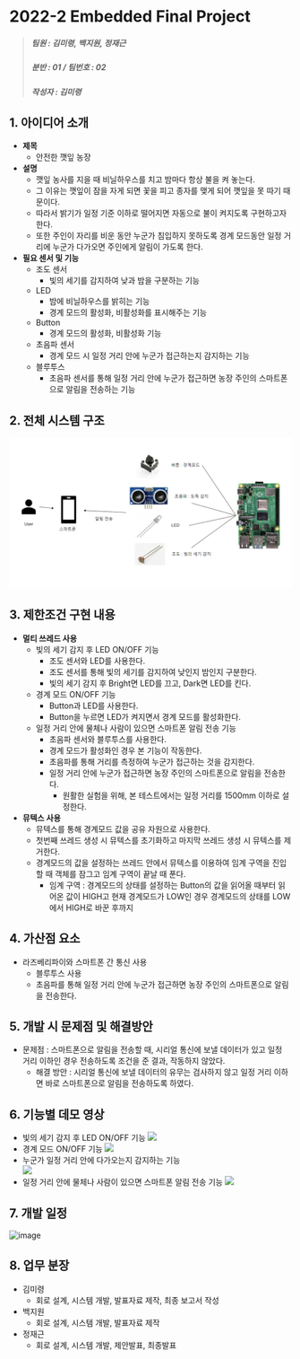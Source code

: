 # 2022-2 Embedded Final Project
> ##### 팀원 : 김미령, 백지원, 정재근
> ##### 분반 : 01 / 팀번호 : 02
> ##### 작성자 : 김미령

## 1. 아이디어 소개
* **제목**
  * 안전한 깻잎 농장
* **설명**
  * 깻잎 농사를 지을 때 비닐하우스를 치고 밤마다 항상 불을 켜 놓는다. 
  * 그 이유는 깻잎이 잠을 자게 되면 꽃을 피고 종자를 맺게 되어 깻잎을 못 따기 때문이다.
  * 따라서 밝기가 일정 기준 이하로 떨어지면 자동으로 불이 켜지도록 구현하고자 한다.
  * 또한 주인이 자리를 비운 동안 누군가 침입하지 못하도록 경계 모드동안 일정 거리에 누군가 다가오면 주인에게 알림이 가도록 한다.
* **필요 센서 및 기능**
  * 조도 센서
    * 빛의 세기를 감지하여 낮과 밤을 구분하는 기능
  * LED
    * 밤에 비닐하우스를 밝히는 기능
    * 경계 모드의 활성화, 비활성화를 표시해주는 기능
  * Button
    * 경계 모드의 활성화, 비활성화 기능
  * 초음파 센서
    * 경계 모드 시 일정 거리 안에 누군가 접근하는지 감지하는 기능
  * 블루투스
    * 초음파 센서를 통해 일정 거리 안에 누군가 접근하면 농장 주인의 스마트폰으로 알림을 전송하는 기능

## 2. 전체 시스템 구조
![전체 시스템 구조](./image/SystemStructure.png)

## 3. 제한조건 구현 내용
* **멀티 쓰레드 사용**
  * 빛의 세기 감지 후 LED ON/OFF 기능
    * 조도 센서와 LED를 사용한다.
    * 조도 센서를 통해 빛의 세기를 감지하여 낮인지 밤인지 구분한다.
    * 빛의 세기 감지 후 Bright면 LED를 끄고, Dark면 LED를 킨다.
  * 경계 모드 ON/OFF 기능
    * Button과 LED를 사용한다.
    * Button을 누르면 LED가 켜지면서 경계 모드를 활성화한다.
  * 일정 거리 안에 물체나 사람이 있으면 스마트폰 알림 전송 기능
    * 초음파 센서와 블루투스를 사용한다.
    * 경계 모드가 활성화인 경우 본 기능이 작동한다.
    * 초음파를 통해 거리를 측정하여 누군가 접근하는 것을 감지한다.
    * 일정 거리 안에 누군가 접근하면 농장 주인의 스마트폰으로 알림을 전송한다.
      * 원활한 실험을 위해, 본 테스트에서는 일정 거리를 1500mm 이하로 설정한다.
* **뮤텍스 사용**
  * 뮤텍스를 통해 경계모드 값을 공유 자원으로 사용한다.
  * 첫번째 쓰레드 생성 시 뮤텍스를 초기화하고 마지막 쓰레드 생성 시 뮤텍스를 제거한다.
  * 경계모드의 값을 설정하는 쓰레드 안에서 뮤텍스를 이용하여 임계 구역을 진입할 때 객체를 잠그고 임계 구역이 끝날 때 푼다.
    * 임계 구역 : 경계모드의 상태를 설정하는 Button의 값을 읽어올 때부터 읽어온 값이 HIGH고 현재 경계모드가 LOW인 경우 경계모드의 상태를 LOW에서 HIGH로 바꾼 후까지

## 4. 가산점 요소
* 라즈베리파이와 스마트폰 간 통신 사용
  * 블루투스 사용
  * 초음파를 통해 일정 거리 안에 누군가 접근하면 농장 주인의 스마트폰으로 알림을 전송한다.

## 5. 개발 시 문제점 및 해결방안
* 문제점 : 스마트폰으로 알림을 전송할 때, 시리얼 통신에 보낼 데이터가 있고 일정 거리 이하인 경우 전송하도록 조건을 준 결과, 작동하지 않았다.
  * 해결 방안 : 시리얼 통신에 보낼 데이터의 유무는 검사하지 않고 일정 거리 이하면 바로 스마트폰으로 알림을 전송하도록 하였다.

## 6. 기능별 데모 영상
* 빛의 세기 감지 후 LED ON/OFF 기능
  <img src = "https://user-images.githubusercontent.com/86556226/208119395-f8c86ec0-8490-419d-b9c4-68147c5f0261.gif">
* 경계 모드 ON/OFF 기능
  <img src = "https://user-images.githubusercontent.com/86556226/208116919-e4bf7bb9-8107-4e50-ad34-e6ab90886da6.gif">
* 누군가 일정 거리 안에 다가오는지 감지하는 기능    
  <img src = "https://user-images.githubusercontent.com/86556226/208122607-25e537e0-0abf-4cf6-b097-6eac36b6b5bd.gif">
* 일정 거리 안에 물체나 사람이 있으면 스마트폰 알림 전송 기능
  <img src = "https://user-images.githubusercontent.com/86556226/208120891-1c355bf0-5d62-4732-ba20-402a528bff43.gif">

## 7. 개발 일정
![image](https://user-images.githubusercontent.com/86556226/208130944-9cdcb982-bc4e-4168-a7be-0108ebfdc36a.png)

## 8. 업무 분장
* 김미령
  * 회로 설계, 시스템 개발, 발표자료 제작, 최종 보고서 작성
* 백지원
  * 회로 설계, 시스템 개발, 발표자료 제작 
* 정재근
  * 회로 설계, 시스템 개발, 제안발표, 최종발표
